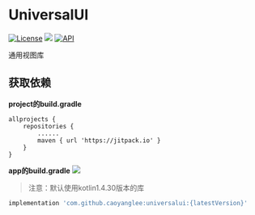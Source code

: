 # UniversalUI
[![License](https://img.shields.io/badge/license-Apache%202-green.svg)](https://www.apache.org/licenses/LICENSE-2.0)
[![](https://jitpack.io/v/caoyanglee/universalui.svg)](https://jitpack.io/#caoyanglee/universalui)
[![API](https://img.shields.io/badge/API-21%2B-brightgreen.svg?style=flat)](https://android-arsenal.com/api?level=21)

通用视图库</br>

## 获取依赖

**project的build.gradle**

```
allprojects {
    repositories {
        ......        
        maven { url 'https://jitpack.io' }
    }
}
```
**app的build.gradle**
[![](https://jitpack.io/v/caoyanglee/universalui.svg)](https://jitpack.io/#caoyanglee/universalui)

> 注意：默认使用kotlin1.4.30版本的库

```gradle
implementation 'com.github.caoyanglee:universalui:{latestVersion}'
```
